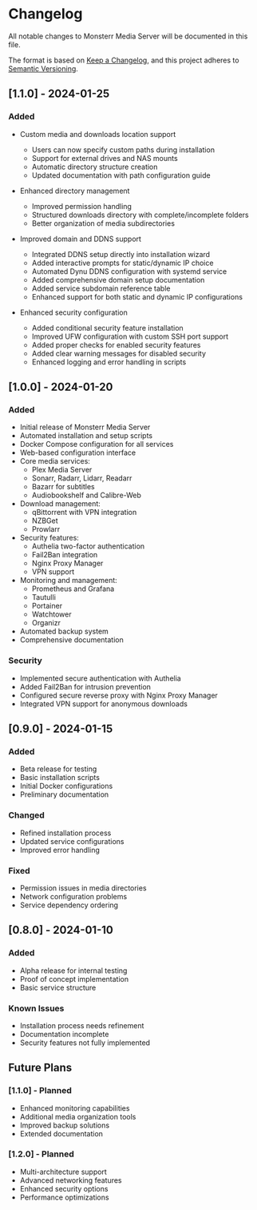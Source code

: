 # Changelog

All notable changes to Monsterr Media Server will be documented in this file.

The format is based on [Keep a Changelog](https://keepachangelog.com/en/1.0.0/),
and this project adheres to [Semantic Versioning](https://semver.org/spec/v2.0.0.html).

## [1.1.0] - 2024-01-25

### Added
- Custom media and downloads location support
  - Users can now specify custom paths during installation
  - Support for external drives and NAS mounts
  - Automatic directory structure creation
  - Updated documentation with path configuration guide
- Enhanced directory management
  - Improved permission handling
  - Structured downloads directory with complete/incomplete folders
  - Better organization of media subdirectories
- Improved domain and DDNS support
  - Integrated DDNS setup directly into installation wizard
  - Added interactive prompts for static/dynamic IP choice
  - Automated Dynu DDNS configuration with systemd service
  - Added comprehensive domain setup documentation
  - Added service subdomain reference table
  - Enhanced support for both static and dynamic IP configurations

- Enhanced security configuration
  - Added conditional security feature installation
  - Improved UFW configuration with custom SSH port support
  - Added proper checks for enabled security features
  - Added clear warning messages for disabled security
  - Enhanced logging and error handling in scripts

## [1.0.0] - 2024-01-20

### Added
- Initial release of Monsterr Media Server
- Automated installation and setup scripts
- Docker Compose configuration for all services
- Web-based configuration interface
- Core media services:
  - Plex Media Server
  - Sonarr, Radarr, Lidarr, Readarr
  - Bazarr for subtitles
  - Audiobookshelf and Calibre-Web
- Download management:
  - qBittorrent with VPN integration
  - NZBGet
  - Prowlarr
- Security features:
  - Authelia two-factor authentication
  - Fail2Ban integration
  - Nginx Proxy Manager
  - VPN support
- Monitoring and management:
  - Prometheus and Grafana
  - Tautulli
  - Portainer
  - Watchtower
  - Organizr
- Automated backup system
- Comprehensive documentation

### Security
- Implemented secure authentication with Authelia
- Added Fail2Ban for intrusion prevention
- Configured secure reverse proxy with Nginx Proxy Manager
- Integrated VPN support for anonymous downloads

## [0.9.0] - 2024-01-15

### Added
- Beta release for testing
- Basic installation scripts
- Initial Docker configurations
- Preliminary documentation

### Changed
- Refined installation process
- Updated service configurations
- Improved error handling

### Fixed
- Permission issues in media directories
- Network configuration problems
- Service dependency ordering

## [0.8.0] - 2024-01-10

### Added
- Alpha release for internal testing
- Proof of concept implementation
- Basic service structure

### Known Issues
- Installation process needs refinement
- Documentation incomplete
- Security features not fully implemented

## Future Plans

### [1.1.0] - Planned
- Enhanced monitoring capabilities
- Additional media organization tools
- Improved backup solutions
- Extended documentation

### [1.2.0] - Planned
- Multi-architecture support
- Advanced networking features
- Enhanced security options
- Performance optimizations
